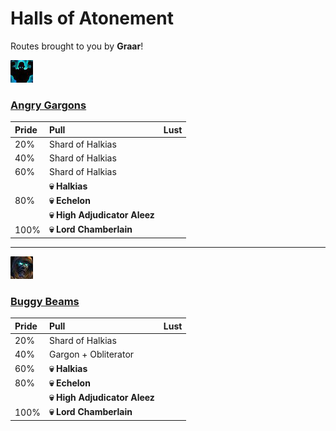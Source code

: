 # Halls of Atonement

Routes brought to you by **Graar**!

![Fortified](../__media/fortified.png)
### [Angry Gargons](https://raw.githubusercontent.com/holicron/Routes/main/Halls%20of%20Atonement/Angry%20Gargons.txt)

| Pride | Pull | Lust |
| :-- | :-- | :-- |
| 20% | Shard of Halkias | |
| 40% | Shard of Halkias | |
| 60% | Shard of Halkias | |
| | **💀 Halkias** |  |
| 80% | **💀 Echelon** |  |
|  | **💀 High Adjudicator Aleez** |  |
| 100% | **💀 Lord Chamberlain** |  |

---

![Tyrannical](../__media/tyrannical.png)

### [Buggy Beams](https://raw.githubusercontent.com/holicron/Routes/main/Halls%20of%20Atonement/Buggy%20Beams.txt)

| Pride | Pull | Lust |
| :-- | :-- | :-- |
| 20% | Shard of Halkias | |
| 40% | Gargon + Obliterator | |
| 60% | **💀 Halkias** |  |
| 80% | **💀 Echelon** |  |
|  | **💀 High Adjudicator Aleez** |  |
| 100% | **💀 Lord Chamberlain** |  |


